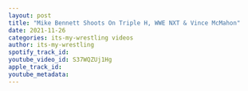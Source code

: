 ```yaml
---
layout: post
title: "Mike Bennett Shoots On Triple H, WWE NXT & Vince McMahon"
date: 2021-11-26
categories: its-my-wrestling videos
author: its-my-wrestling
spotify_track_id: 
youtube_video_id: S37WQZUj1Hg
apple_track_id: 
youtube_metadata: 
---
```

